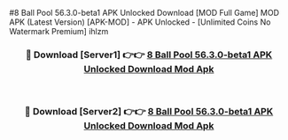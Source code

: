 #8 Ball Pool 56.3.0-beta1 APK Unlocked Download [MOD Full Game] MOD APK (Latest Version) [APK-MOD] - APK Unlocked - [Unlimited Coins No Watermark Premium] ihlzm



<div align="center">

<h3>🔴 Download [Server1] 👉👉 <a href="https://momento.my/?title=8_Ball_Pool_56.3.0-beta1_APK_Unlocked_Download">8 Ball Pool 56.3.0-beta1 APK Unlocked Download Mod Apk</a></h3><br>

<h3>🔴 Download [Server2] 👉👉 <a href="https://momento.my/?title=8_Ball_Pool_56.3.0-beta1_APK_Unlocked_Download">8 Ball Pool 56.3.0-beta1 APK Unlocked Download Mod Apk</a></h3>
</div>
